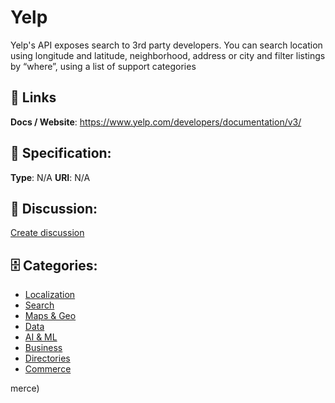 # Yelp


Yelp's API exposes search to 3rd party developers. You can search location using longitude and latitude, neighborhood, address or city and filter listings by “where”, using a list of support categories

##  🔗 Links
**Docs / Website**: https://www.yelp.com/developers/documentation/v3/

## 🧬 Specification:
**Type**: N/A
**URI**: N/A

## 💬 Discussion:
[Create discussion](https://github.com/apis-list/apis-list/discussions/new)

## 🗄️ Categories:
- [Localization](https://github.com/apis-list/apis-list#localization)
- [Search](https://github.com/apis-list/apis-list#search)
- [Maps & Geo](https://github.com/apis-list/apis-list#maps-and-geo)
- [Data](https://github.com/apis-list/apis-list#data)
- [AI & ML](https://github.com/apis-list/apis-list#ai-and-ml)
- [Business](https://github.com/apis-list/apis-list#business)
- [Directories](https://github.com/apis-list/apis-list#directories)
- [Commerce](https://github.com/apis-list/apis-list#commerce)



merce)







